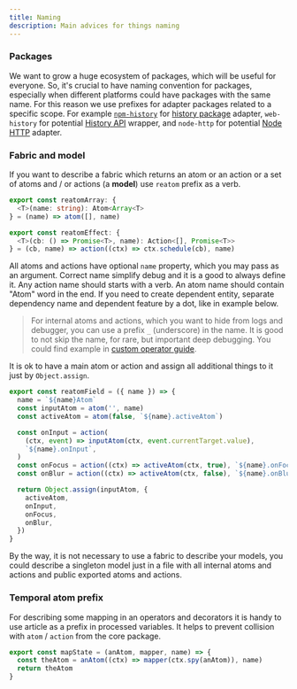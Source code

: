 ```yaml
---
title: Naming
description: Main advices for things naming
---
```


### Packages

We want to grow a huge ecosystem of packages, which will be useful for everyone. So, it's crucial to have naming convention for packages, especially when different platforms could have packages with the same name. For this reason we use prefixes for adapter packages related to a specific scope. For example [`npm-history`](https://www.reatom.dev/adapter/npm-history) for [history package](https://www.npmjs.com/package/history) adapter, `web-history` for potential [History API](https://developer.mozilla.org/en-US/docs/Web/API/History_API) wrapper, and `node-http` for potential [Node HTTP](https://nodejs.org/docs/latest-v18.x/api/http.html) adapter. 

### Fabric and model

If you want to describe a fabric which returns an atom or an action or a set of atoms and / or actions (a **model**) use `reatom` prefix as a verb.

```ts
export const reatomArray: {
  <T>(name: string): Atom<Array<T>
} = (name) => atom([], name)

export const reatomEffect: {
  <T>(cb: () => Promise<T>, name): Action<[], Promise<T>>
} = (cb, name) => action((ctx) => ctx.schedule(cb), name)
```

All atoms and actions have optional `name` property, which you may pass as an argument. Correct name simplify debug and it is a good to always define it. Any action name should starts with a verb. An atom name should contain "Atom" word in the end. If you need to create dependent entity, separate dependency name and dependent feature by a dot, like in example below.

> For internal atoms and actions, which you want to hide from logs and debugger, you can use a prefix `_` (underscore) in the name. It is good to not skip the name, for rare, but important deep debugging. You could find example in [custom operator guide](/guides/custom-operator).

It is ok to have a main atom or action and assign all additional things to it just by `Object.assign`.

```ts
export const reatomField = ({ name }) => {
  name = `${name}Atom`
  const inputAtom = atom('', name)
  const activeAtom = atom(false, `${name}.activeAtom`)

  const onInput = action(
    (ctx, event) => inputAtom(ctx, event.currentTarget.value),
    `${name}.onInput`,
  )
  const onFocus = action((ctx) => activeAtom(ctx, true), `${name}.onFocus`)
  const onBlur = action((ctx) => activeAtom(ctx, false), `${name}.onBlur`)

  return Object.assign(inputAtom, {
    activeAtom,
    onInput,
    onFocus,
    onBlur,
  })
}
```

By the way, it is not necessary to use a fabric to describe your models, you could describe a singleton model just in a file with all internal atoms and actions and public exported atoms and actions.

### Temporal atom prefix

For describing some mapping in an operators and decorators it is handy to use article as a prefix in processed variables. It helps to prevent collision with `atom` / `action` from the core package.

```ts
export const mapState = (anAtom, mapper, name) => {
  const theAtom = anAtom((ctx) => mapper(ctx.spy(anAtom)), name)
  return theAtom
}
```
